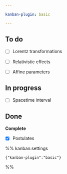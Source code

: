 ```yaml
---

kanban-plugin: basic

---
```


## To do

- [ ] Lorentz transformations
- [ ] Relativistic effects
- [ ] Affine parameters


## In progress

- [ ] Spacetime interval


## Done

**Complete**
- [x] Postulates




%% kanban:settings
```
{"kanban-plugin":"basic"}
```
%%